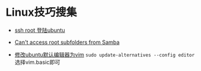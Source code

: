 Linux技巧搜集
================

  - [ssh root 登陆ubuntu](https://linuxconfig.org/allow-ssh-root-login-on-ubuntu-14-04-linux-server)
  
  - [Can't access root subfolders from Samba](http://askubuntu.com/questions/717610/access-denied-to-samba-share-after-update)
  - [修改ubuntu默认编辑器为vim](http://www.2cto.com/os/201208/152009.html)
  	`sudo update-alternatives --config editor`
    选择vim.basic即可
    